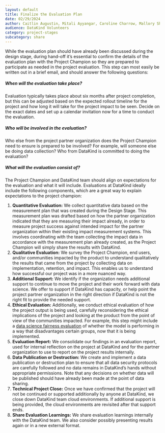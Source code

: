 ```yaml
---
layout: default
title: Finalize the Evaluation Plan
date: 02/29/2024
author: Caitlin Augustin, Mitali Ayyangar, Caroline Charrow, Mallory Sheff
audience: DataKind Volunteers
category: project-stages
subcategory: share
---
```


While the evaluation plan should have already been discussed during the design stage, during hand\-off it’s essential to confirm the details of the evaluation plan with the Project Champion so they are prepared to participate as needed in the project evaluation. This step can most easily be written out in a brief email, and should answer the following questions:


##### When will the evaluation take place?


Evaluation typically takes place about six months after project completion, but this can be adjusted based on the expected rollout timeline for the project and how long it will take for the project impact to be seen. Decide on the exact dates and set up a calendar invitation now for a time to conduct the evaluation.


##### Who will be involved in the evaluation?


Who else from the project partner organization does the Project Champion need to ensure is prepared to be involved? For example, will someone else be doing data collection? Who from DataKind is committed to doing the evaluation?


##### What will the evaluation consist of?


The Project Champion and DataKind team should align on expectations for the evaluation and what it will include. Evaluations at DataKind ideally include the following components, which are a great way to explain expectations to the project champion:


1. **Quantitative Evaluation:** We collect quantitative data based on the measurement plan that was created during the Design Stage. This measurement plan was drafted based on how the partner organization indicated that they are measuring their impact already, in order to measure project success against intended impact for the partner organization within their existing impact measurement systems. This involves coordinating with the team collecting the impact data in accordance with the measurement plan already created, as the Project Champion will simply share the results with DataKind.
2. **Qualitative Evaluation:** We survey the Project Champion, end users, and/or communities impacted by the product to understand qualitatively the results that came from the project by collecting data on implementation, retention, and impact. This enables us to understand how successful our project was in a more nuanced way.
3. **Additional Support:** We identify if the organization needs additional support to continue to move the project and their work forward with data science. We offer to support if DataKind has capacity, or help point the project partner organization in the right direction if DataKind is not the right fit to provide the needed support.
4. **Ethical Evaluation:** Additionally, we conduct ethical evaluation of how the project output is being used, carefully reconsidering the ethical implications of the project and looking at the product from the point of view of the communities impacted. For example, this step might include a [data science fairness evaluation](#) of whether the model is performing in a way that disadvantages certain groups, now that it is being implemented.
5. **Evaluation Report:** We consolidate our findings in an evaluation report, used for internal reflection on the project at DataKind and for the partner organization to use to report on the project results internally.
6. **Data Publication or Destruction:** We create and implement a data publication or destruction plan to ensure that all data security protocols are carefully followed and no data remains in DataKind’s hands without appropriate permissions. Note that any decisions on whether data will be published should have already been made at the point of data sharing.
7. **Technical Project Close:** Once we have confirmed that the project will not be continued or supported additionally by anyone at DataKind, we close down DataKind team cloud environments. If additional support is being provided, the cloud environments are revisited after that support ends.
8. **Share Evaluation Learnings:** We share evaluation learnings internally with the DataKind team. We also consider possibly presenting results again or in a new external format.
